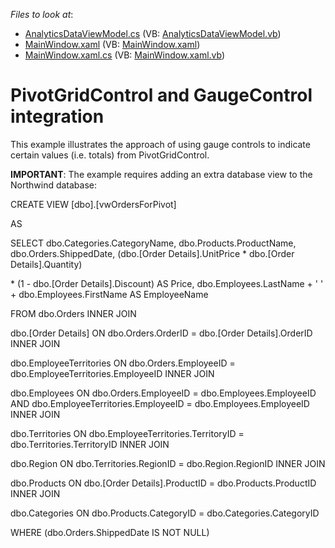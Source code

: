 <!-- default file list -->
*Files to look at*:

* [AnalyticsDataViewModel.cs](./CS/PivotGauges/AnalyticsDataViewModel.cs) (VB: [AnalyticsDataViewModel.vb](./VB/PivotGauges/AnalyticsDataViewModel.vb))
* [MainWindow.xaml](./CS/PivotGauges/MainWindow.xaml) (VB: [MainWindow.xaml](./VB/PivotGauges/MainWindow.xaml))
* [MainWindow.xaml.cs](./CS/PivotGauges/MainWindow.xaml.cs) (VB: [MainWindow.xaml.vb](./VB/PivotGauges/MainWindow.xaml.vb))
<!-- default file list end -->
# PivotGridControl and GaugeControl integration


<p>This example illustrates the approach of using gauge controls to indicate certain values (i.e. totals) from PivotGridControl.</p><p><strong>IMPORTANT</strong>: The example requires adding an extra database view to the Northwind database:</p><p>CREATE VIEW [dbo].[vwOrdersForPivot]</p><p>AS</p><p>SELECT     dbo.Categories.CategoryName, dbo.Products.ProductName, dbo.Orders.ShippedDate, (dbo.[Order Details].UnitPrice * dbo.[Order Details].Quantity) </p><p>                     * (1 - dbo.[Order Details].Discount) AS Price, dbo.Employees.LastName + ' ' + dbo.Employees.FirstName AS EmployeeName</p><p>FROM         dbo.Orders INNER JOIN</p><p>                     dbo.[Order Details] ON dbo.Orders.OrderID = dbo.[Order Details].OrderID INNER JOIN</p><p>                     dbo.EmployeeTerritories ON dbo.Orders.EmployeeID = dbo.EmployeeTerritories.EmployeeID INNER JOIN</p><p>                     dbo.Employees ON dbo.Orders.EmployeeID = dbo.Employees.EmployeeID AND dbo.EmployeeTerritories.EmployeeID = dbo.Employees.EmployeeID INNER JOIN</p><p>                     dbo.Territories ON dbo.EmployeeTerritories.TerritoryID = dbo.Territories.TerritoryID INNER JOIN</p><p>                     dbo.Region ON dbo.Territories.RegionID = dbo.Region.RegionID INNER JOIN</p><p>                     dbo.Products ON dbo.[Order Details].ProductID = dbo.Products.ProductID INNER JOIN</p><p>                     dbo.Categories ON dbo.Products.CategoryID = dbo.Categories.CategoryID</p><p>WHERE     (dbo.Orders.ShippedDate IS NOT NULL)<br />
</p>

<br/>


